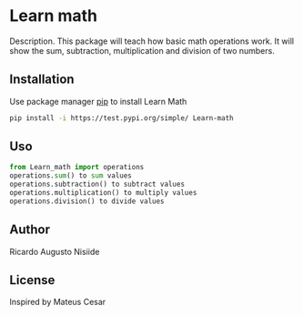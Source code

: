 # Learn math

Description. 
This package will teach how basic math operations work. 
It will show the sum, subtraction, multiplication and division of two numbers. 

## Installation

Use package manager [pip](https://pip.pypa.io/en/stable/) to install Learn Math

```bash
pip install -i https://test.pypi.org/simple/ Learn-math
```

## Uso

```python
from Learn_math import operations
operations.sum() to sum values
operations.subtraction() to subtract values
operations.multiplication() to multiply values
operations.division() to divide values
```

## Author
Ricardo Augusto Nisiide


## License
Inspired by Mateus Cesar
